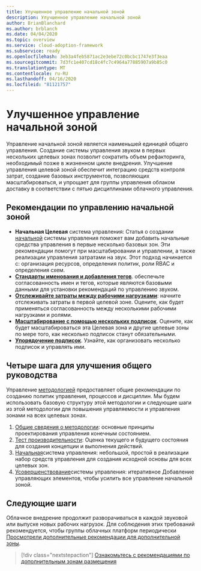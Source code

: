 ```yaml
---
title: Улучшенное управление начальной зоной
description: Улучшенное управление начальной зоной
author: BrianBlanchard
ms.author: brblanch
ms.date: 04/04/2020
ms.topic: overview
ms.service: cloud-adoption-framework
ms.subservice: ready
ms.openlocfilehash: 3eb3a4feb5871ac2e3ebe72c0bcbc1747e3f3eaa
ms.sourcegitcommit: 7d3fc1e407cd18c4fc7c4964a77885907a9b85c0
ms.translationtype: MT
ms.contentlocale: ru-RU
ms.lasthandoff: 04/16/2020
ms.locfileid: "81121757"
---
```

# <a name="improve-landing-zone-governance"></a>Улучшенное управление начальной зоной

Управление начальной зоной является наименьшей единицей общего управления. Создание системы управления звуком в первых нескольких целевых зонах позволит сократить объем рефакторинга, необходимый позже в жизненном цикле внедрения. Улучшение управления целевой зоной обеспечит интеграцию средств контроля затрат, создание базовых инструментов, позволяющих масштабироваться, и упрощает для группы управления облаком доставку в соответствии с пятью дисциплинами облачного управления.

## <a name="landing-zone-governance-best-practices"></a>Рекомендации по управлению начальной зоной

- **Начальная Целевая** система управления: Статья о создании [начальной](../../govern/guides/complex/index.md) системы управления поможет вам добавить начальные средства управления в первые несколько базовых зон. Эти рекомендации помогут при масштабировании и управлении, а также реализации управления затратами на звук. Этот подход начинается с: организация ресурсов, определения политик, роли RBAC и определения схем.
- **[Стандарты именования и добавления тегов](../azure-best-practices/naming-and-tagging.md)**. обеспечьте согласованность имен и тегов, которые являются базовыми данными для установки рекомендаций по управлению звуком.
- **[Отслеживайте затраты между рабочими нагрузками](../azure-best-practices/track-costs.md)**: начните отслеживать затраты в первой целевой зоне. Оцените, как будет применяться согласованность между несколькими рабочими нагрузками и ролями.
- **[Масштабирование с помощью нескольких подписок](../azure-best-practices/scale-subscriptions.md)**. Оцените, как будет масштабироваться эта Целевая зона и другие целевые зоны по мере того, как несколько подписок станут обязательными.
- **[Упорядочение подписок](../azure-best-practices/organize-subscriptions.md)**. Узнайте, как организовать несколько подписок и управлять ими.

## <a name="four-steps-to-improve-overall-governance"></a>Четыре шага для улучшения общего руководства

Управление [методологией](../../govern/index.md) предоставляет общие рекомендации по созданию политик управления, процессов и дисциплин. Мы будем использовать базовую структуру этой методологии и следующие шаги из этой методологии для повышения управляемости и управления зонами на всех целевых зонах.

1. [Общие сведения о методологии](../../govern/methodology.md): основные принципы проектирования управления конечным состоянием.
2. [Тест производительности](../../govern/benchmark.md): Оценка текущего и будущего состояния для создания концепции и выполнения действий.
3. [Начальная](../../govern/initial-foundation.md)система управления: небольшой, простой в реализации набор средств управления для создания исходной основы для всех целевых зон.
4. [Усовершенствование](../../govern/foundation-improvements.md)системы управления: итеративное Добавление управляющих элементов, чтобы усилить все управление начальной зоной.

## <a name="next-steps"></a>Следующие шаги

Облачное внедрение продолжит разворачиваться в каждой звуковой или выпуске новых рабочих нагрузок. Для соблюдения этих требований рекомендуется, чтобы группы облачных платформ периодически [Просмотрели дополнительные рекомендации для дополнительной зоны](../azure-best-practices/index.md).

> [!div class="nextstepaction"]
> [Ознакомьтесь с рекомендациями по дополнительным зонам размещения](../azure-best-practices/index.md)
